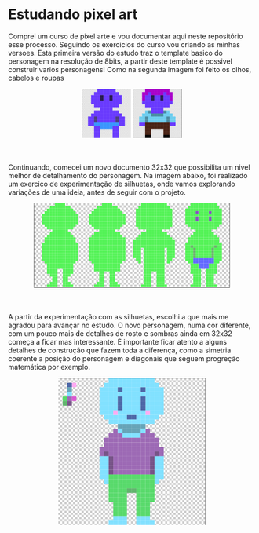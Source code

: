 # Estudando pixel art

Comprei um curso de pixel arte e vou documentar aqui neste repositório esse processo. Seguindo os exercicios do curso vou criando as minhas versoes. Esta primeira versão do estudo traz o template basico do personagem na resolução de 8bits, a partir deste template é possivel construir varios personagens! Como na segunda imagem foi feito os olhos, cabelos e roupas

<div align="center">
  <img src="readme-files/1.PNG" width="100">
  <img src="readme-files/2.PNG" width="100">
</div>
<br>
<br>

Continuando, comecei um novo documento 32x32 que possibilita um nivel melhor de detalhamento do personagem. Na imagem abaixo, foi realizado um exercico de experimentação de silhuetas, onde vamos explorando variações de uma ideia, antes de seguir com o projeto. 

<div align="center">
  <img src="readme-files/3.PNG" width="400">
</div>
<br>
<br>

A partir da experimentação com as silhuetas, escolhi a que mais me agradou para avançar no estudo. O novo personagem, numa cor diferente, com um pouco mais de detalhes de rosto e sombras ainda em 32x32 começa a ficar mas interessante. É importante ficar atento a alguns detalhes de construção que fazem toda a diferença, como a simetria coerente a posição do personagem e diagonais que seguem progreção matemática por exemplo.

<div align="center">
  <img src="readme-files/4.PNG" height="300">
</div>  
  
